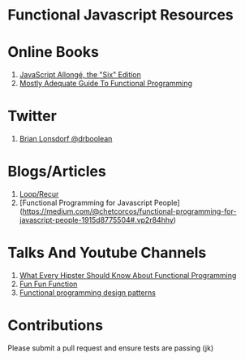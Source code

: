 Functional Javascript Resources
==============================

# Online Books

1. [JavaScript Allongé, the "Six" Edition](https://leanpub.com/javascriptallongesix/read)
2. [Mostly Adequate Guide To Functional Programming](https://drboolean.gitbooks.io/mostly-adequate-guide/content/)

# Twitter
1. [Brian Lonsdorf @drboolean](https://twitter.com/drboolean)

# Blogs/Articles
1. [Loop/Recur](http://looprecur.com/blog/)
2. [Functional Programming for Javascript People] (https://medium.com/@chetcorcos/functional-programming-for-javascript-people-1915d8775504#.vp2r84hhy)

# Talks And Youtube Channels
1. [What Every Hipster Should Know About Functional Programming](https://vimeo.com/68331937)
2. [Fun Fun Function](https://www.youtube.com/channel/UCO1cgjhGzsSYb1rsB4bFe4Q/videos)
3. [Functional programming design patterns](https://www.youtube.com/watch?v=E8I19uA-wGY)

# Contributions
  Please submit a pull request and ensure tests are passing (jk)
